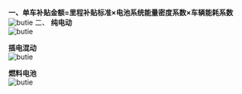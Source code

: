 **一、单车补贴金额=里程补贴标准×电池系统能量密度系数×车辆能耗系数**<br>
![butie](https://i.imgur.com/fqB1sPm.png)
二、
**纯电动**<br>
![butie](https://i.imgur.com/fqB1sPm.png)

**插电混动**<br>
![butie](https://i.imgur.com/fqB1sPm.png)

**燃料电池**<br>
![butie](https://i.imgur.com/fqB1sPm.png)

